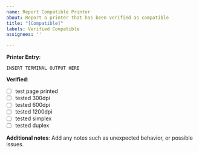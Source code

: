 ```yaml
---
name: Report Compatible Printer
about: Report a printer that has been verified as compatible
title: "[Compatible]"
labels: Verified Compatible
assignees: ''

---
```


<!--
TO MAKE YOUR REPORT MORE HELPFUL, PLEASE FILL IN THIS TEMPLATE
-->

**Printer Entry**: <!-- sudo lpinfo --include-schemes usb -l -v -->
````
INSERT TERMINAL OUTPUT HERE
````

**Verified**: <!-- please mark [x] what you have tested -->
- [ ] test page printed
- [ ] tested 300dpi
- [ ] tested 600dpi
- [ ] tested 1200dpi
- [ ] tested simplex <!-- single-sided printing -->
- [ ] tested duplex  <!-- if applicable -->

**Additional notes**:
Add any notes such as unexpected behavior, or possible issues.
